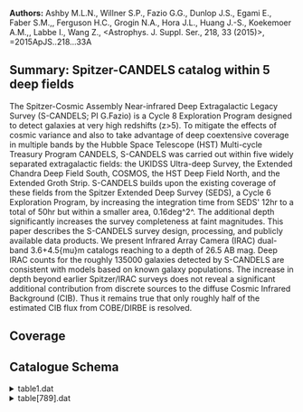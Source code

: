 **Authors:** Ashby M.L.N., Willner S.P., Fazio G.G., Dunlop J.S., Egami E., Faber S.M.,, Ferguson H.C., Grogin N.A., Hora J.L., Huang J.-S., Koekemoer A.M.,, Labbe I., Wang Z., <Astrophys. J. Suppl. Ser., 218, 33 (2015)>, =2015ApJS..218...33A

## Summary: Spitzer-CANDELS catalog within 5 deep fields 

The Spitzer-Cosmic Assembly Near-infrared Deep Extragalactic Legacy Survey (S-CANDELS; PI G.Fazio) is a Cycle 8 Exploration Program designed to detect galaxies at very high redshifts (z>5). To mitigate the effects of cosmic variance and also to take advantage of deep coextensive coverage in multiple bands by the Hubble Space Telescope (HST) Multi-cycle Treasury Program CANDELS, S-CANDELS was carried out within five widely separated extragalactic fields: the UKIDSS Ultra-deep Survey, the Extended Chandra Deep Field South, COSMOS, the HST Deep Field North, and the Extended Groth Strip. S-CANDELS builds upon the existing coverage of these fields from the Spitzer Extended Deep Survey (SEDS), a Cycle 6 Exploration Program, by increasing the integration time from SEDS' 12hr to a total of 50hr but within a smaller area, 0.16deg^2^. The additional depth significantly increases the survey completeness at faint magnitudes. This paper describes the S-CANDELS survey design, processing, and publicly available data products. We present Infrared Array Camera (IRAC) dual-band 3.6+4.5{mu}m catalogs reaching to a depth of 26.5 AB mag. Deep IRAC counts for the roughly 135000 galaxies detected by S-CANDELS are consistent with models based on known galaxy populations. The increase in depth beyond earlier Spitzer/IRAC surveys does not reveal a significant additional contribution from discrete sources to the diffuse Cosmic Infrared Background (CIB). Thus it remains true that only roughly half of the estimated CIB flux from COBE/DIRBE is resolved.
## Coverage
## Catalogue Schema

<details>
<summary>table1.dat</summary>

| Bytes   | Format   | Units         | Label    | Explanations                             |
|:--------|:---------|:--------------|:---------|:-----------------------------------------|
| 1- 6    | A6       | ---           | Field    | Field identifier                         |
| 8- 9    | I2       | h             | RAh      | Hour of right ascension (J2000)          |
| 11- 12  | I2       | min           | RAm      | Minute of right ascension (J2000)        |
| 14- 15  | I2       | s             | RAs      | Second of right ascension (J2000)        |
| 17      | A1       | ---           | DE-      | Sign of declination (J2000)              |
| 18- 19  | I2       | deg           | DEd      | Degree of declination (J2000)            |
| 21- 22  | I2       | arcmin        | DEm      | Arcminute of declination (J2000)         |
| 24- 25  | I2       | arcsec        | DEs      | Arcsecond of declination (J2000)         |
| 27- 31  | F5.3     | deg2          | A3.6     | [0.01/0.05] Field area observed in 3.6um |
| 33- 37  | F5.3     | deg2          | A4.5     | [0.02/0.06] Field area observed in 4.5um |
| 39- 43  | I5       | ---           | PID      | [8/80218] Spitzer program ID number      |
| 45- 55  | A11      | "YYYY/MMM/DD" | Date1    | First date of observation                |
| 57- 67  | A11      | "YYYY/MMM/DD" | Date2    | ? Second date of observation             |
| 69- 72  | I4       | ---           | BCD3.6   | [114/6840] 3.6um BCD used                |
| 74- 77  | I4       | ---           | BCD4.5   | [24/6840] 4.5um BCD used                 |
| 79      | A1       | ---           | n_BCD4.5 | [bc] Basic Calibrated Data (BCD) frames: |
| 81- 88  | A8       | ---           | Version  | Pipeline version                         |
</details>

<details>
<summary>table[789].dat</summary>

| Bytes   | Format   | Units     | Label      | Explanations                                                    |
|:--------|:---------|:----------|:-----------|:----------------------------------------------------------------|
| 1- 6    | A6       | ---       | Field      | Field identifier                                                |
| 8- 15   | A8       | ---       | ---        | [SCANDLES]                                                      |
| 17- 35  | A19      | ---       | SCANDELS   | S-CANDLES project identifier                                    |
| 37- 45  | F9.5     | deg       | RAdeg      | Right Ascension in decimal degrees (J2000)                      |
| 47- 55  | F9.5     | deg       | DEdeg      | Declination in decimal degrees (J2000)                          |
| 57- 61  | F5.2     | mag       | [3.6]psf   | [11.1/27.4] Spitzer/IRAC 3.6um PSF-fitted AB                    |
| 63- 68  | F6.2     | mag       | [3.6]2.4   | ?=-99 Spitzer/IRAC 3.6{mu}m 2.4" diameter                       |
| 70- 75  | F6.2     | mag       | [3.6]3.6   | ?=-99 Spitzer/IRAC 3.6{mu}m 3.6" diameter                       |
| 77- 82  | F6.2     | mag       | [3.6]4.8   | ?=-99 Spitzer/IRAC 3.6{mu}m 4.8" diameter                       |
| 84- 89  | F6.2     | mag       | [3.6]6.0   | ?=-99 Spitzer/IRAC 3.6{mu}m 6.0" diameter                       |
| 91- 96  | F6.2     | mag       | [3.6]7.2   | ?=-99 Spitzer/IRAC 3.6{mu}m 7.2" diameter                       |
| 98-103  | F6.2     | mag       | [3.6]12    | ?=-99 Spitzer/IRAC 3.6{mu}m 12.0" diameter                      |
| 105-108 | F4.2     | mag       | e_[3.6]2.4 | [0.03/0.4] Error in [3.6]2.4                                    |
| 110-113 | F4.2     | mag       | B3.6       | [0/0.4] Photometric bias already applied to                     |
| 6       | aperture | magnitude | 115-118    | I4    hs      C3.6      [0/4580] Depth of 3.6{mu}m coverage (1) |
| 120-124 | F5.2     | mag       | [4.5]psf   | [11.6/27.1] Spitzer/IRAC 4.5um PSF-fitted AB                    |
| 126-131 | F6.2     | mag       | [4.5]2.4   | ?=-99 Spitzer/IRAC 4.5{mu}m 2.4" diameter                       |
| 133-138 | F6.2     | mag       | [4.5]3.6   | ?=-99 Spitzer/IRAC 4.5{mu}m 3.6" diameter                       |
| 140-145 | F6.2     | mag       | [4.5]4.8   | ?=-99 Spitzer/IRAC 4.5{mu}m 4.8" diameter                       |
| 147-152 | F6.2     | mag       | [4.5]6.0   | ?=-99 Spitzer/IRAC 4.5{mu}m 6.0" diameter                       |
| 154-159 | F6.2     | mag       | [4.5]7.2   | ?=-99 Spitzer/IRAC 4.5{mu}m 7.2" diameter                       |
| 161-166 | F6.2     | mag       | [4.5]12    | ?=-99 Spitzer/IRAC 4.5{mu}m 12.0" diameter                      |
| 168-171 | F4.2     | mag       | e_[4.5]2.4 | [0.03/0.4] Error in [4.5]2.4                                    |
| 173-176 | F4.2     | mag       | B4.5       | [0/0.4] Photometric bias already applied to                     |
| 5       | aperture | magnitude | 178-181    | I4    hs      C4.5      [0/4248] Depth of 4.5{mu}m coverage (2) |

**Note**: Version 2, generated May 22nd, 2015.
Note (2): In units of 100s exposures at the position of this source.

</details>
